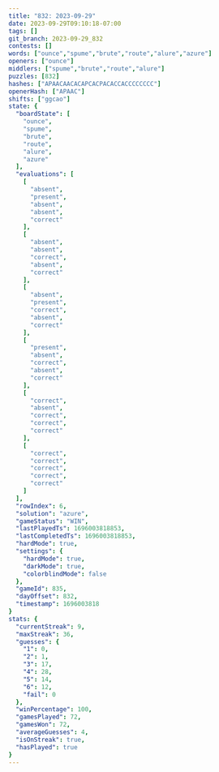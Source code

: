 ```yaml
---
title: "832: 2023-09-29"
date: 2023-09-29T09:10:18-07:00
tags: []
git_branch: 2023-09-29_832
contests: []
words: ["ounce","spume","brute","route","alure","azure"]
openers: ["ounce"]
middlers: ["spume","brute","route","alure"]
puzzles: [832]
hashes: ["APAACAACACAPCACPACACCACCCCCCCC"]
openerHash: ["APAAC"]
shifts: ["ggcao"]
state: {
  "boardState": [
    "ounce",
    "spume",
    "brute",
    "route",
    "alure",
    "azure"
  ],
  "evaluations": [
    [
      "absent",
      "present",
      "absent",
      "absent",
      "correct"
    ],
    [
      "absent",
      "absent",
      "correct",
      "absent",
      "correct"
    ],
    [
      "absent",
      "present",
      "correct",
      "absent",
      "correct"
    ],
    [
      "present",
      "absent",
      "correct",
      "absent",
      "correct"
    ],
    [
      "correct",
      "absent",
      "correct",
      "correct",
      "correct"
    ],
    [
      "correct",
      "correct",
      "correct",
      "correct",
      "correct"
    ]
  ],
  "rowIndex": 6,
  "solution": "azure",
  "gameStatus": "WIN",
  "lastPlayedTs": 1696003818853,
  "lastCompletedTs": 1696003818853,
  "hardMode": true,
  "settings": {
    "hardMode": true,
    "darkMode": true,
    "colorblindMode": false
  },
  "gameId": 835,
  "dayOffset": 832,
  "timestamp": 1696003818
}
stats: {
  "currentStreak": 9,
  "maxStreak": 36,
  "guesses": {
    "1": 0,
    "2": 1,
    "3": 17,
    "4": 28,
    "5": 14,
    "6": 12,
    "fail": 0
  },
  "winPercentage": 100,
  "gamesPlayed": 72,
  "gamesWon": 72,
  "averageGuesses": 4,
  "isOnStreak": true,
  "hasPlayed": true
}
---
```

<!-- more -->

